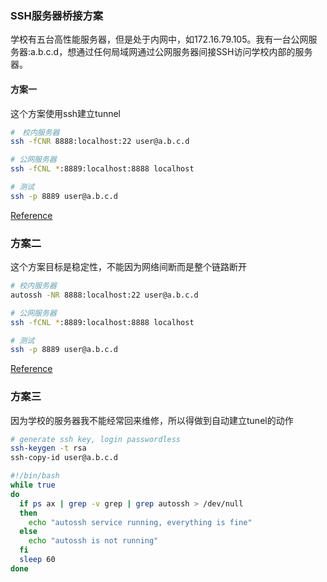 ### SSH服务器桥接方案
学校有五台高性能服务器，但是处于内网中，如172.16.79.105。我有一台公网服务器:a.b.c.d，想通过任何局域网通过公网服务器间接SSH访问学校内部的服务器。

#### 方案一
这个方案使用ssh建立tunnel
```bash
#　校内服务器
ssh -fCNR 8888:localhost:22 user@a.b.c.d

# 公网服务器
ssh -fCNL *:8889:localhost:8888 localhost

# 测试
ssh -p 8889 user@a.b.c.d
```
[Reference](https://segmentfault.com/a/1190000002718360)

### 方案二
这个方案目标是稳定性，不能因为网络间断而是整个链路断开
```bash
# 校内服务器
autossh -NR 8888:localhost:22 user@a.b.c.d

# 公网服务器
ssh -fCNL *:8889:localhost:8888 localhost

# 测试
ssh -p 8889 user@a.b.c.d
```
[Reference](http://www.wangerry.com/archives/wd421)

### 方案三
因为学校的服务器我不能经常回来维修，所以得做到自动建立tunel的动作
```bash
# generate ssh key, login passwordless
ssh-keygen -t rsa
ssh-copy-id user@a.b.c.d
```
```bash
#!/bin/bash
while true
do
  if ps ax | grep -v grep | grep autossh > /dev/null
  then
    echo "autossh service running, everything is fine"
  else
    echo "autossh is not running"
  fi
  sleep 60
done
```
